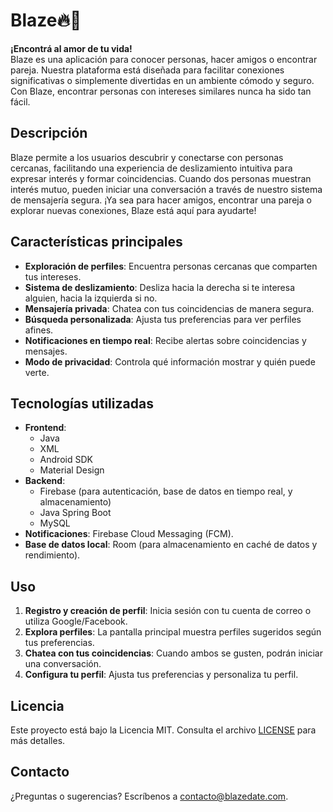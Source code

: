 # Blaze🔥💜

**¡Encontrá al amor de tu vida!**  
Blaze es una aplicación para conocer personas, hacer amigos o encontrar pareja. Nuestra plataforma está diseñada para facilitar conexiones significativas o simplemente divertidas en un ambiente cómodo y seguro. Con Blaze, encontrar personas con intereses similares nunca ha sido tan fácil.

## Descripción

Blaze permite a los usuarios descubrir y conectarse con personas cercanas, facilitando una experiencia de deslizamiento intuitiva para expresar interés y formar coincidencias. Cuando dos personas muestran interés mutuo, pueden iniciar una conversación a través de nuestro sistema de mensajería segura. ¡Ya sea para hacer amigos, encontrar una pareja o explorar nuevas conexiones, Blaze está aquí para ayudarte!

## Características principales

- **Exploración de perfiles**: Encuentra personas cercanas que comparten tus intereses.
- **Sistema de deslizamiento**: Desliza hacia la derecha si te interesa alguien, hacia la izquierda si no.
- **Mensajería privada**: Chatea con tus coincidencias de manera segura.
- **Búsqueda personalizada**: Ajusta tus preferencias para ver perfiles afines.
- **Notificaciones en tiempo real**: Recibe alertas sobre coincidencias y mensajes.
- **Modo de privacidad**: Controla qué información mostrar y quién puede verte.

## Tecnologías utilizadas

- **Frontend**: 
    - Java
    - XML
    - Android SDK
    - Material Design
- **Backend**:
    - Firebase (para autenticación, base de datos en tiempo real, y almacenamiento)
    - Java Spring Boot
    - MySQL
- **Notificaciones**: Firebase Cloud Messaging (FCM).
- **Base de datos local**: Room (para almacenamiento en caché de datos y rendimiento).


## Uso

1. **Registro y creación de perfil**: Inicia sesión con tu cuenta de correo o utiliza Google/Facebook.
2. **Explora perfiles**: La pantalla principal muestra perfiles sugeridos según tus preferencias.
3. **Chatea con tus coincidencias**: Cuando ambos se gusten, podrán iniciar una conversación.
4. **Configura tu perfil**: Ajusta tus preferencias y personaliza tu perfil.


## Licencia

Este proyecto está bajo la Licencia MIT. Consulta el archivo [LICENSE](LICENSE.md) para más detalles.

## Contacto

¿Preguntas o sugerencias? Escríbenos a [contacto@blazedate.com](mailto:contacto@blazedate.com).
